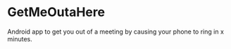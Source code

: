 GetMeOutaHere
=============

Android app to get you out of a meeting by causing your phone to ring in x minutes.
